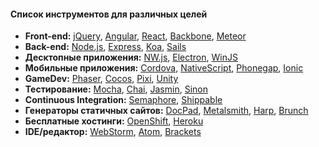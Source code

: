 #### Список инструментов для различных целей
* **Front-end:** 
[jQuery](https://www.google.com/search?q=jQuery), 
[Angular](https://www.google.com/search?q=Angular), 
[React](https://www.google.com/search?q=React), 
[Backbone](https://www.google.com/search?q=Backbone), 
[Meteor](https://www.google.com/search?q=)
* **Back-end:** 
[Node.js](https://www.google.com/search?q=Node.js), 
[Express](https://www.google.com/search?q=Express), 
[Koa](https://www.google.com/search?q=Koa), 
[Sails](https://www.google.com/search?q=Sails)
* **Десктопные приложения:** 
[NW.js](https://www.google.com/search?q=NW.js), 
[Electron](https://www.google.com/search?q=Electron), 
[WinJS](https://www.google.com/search?q=WinJS)
* **Мобильные приложения:** 
[Cordova](https://www.google.com/search?q=Cordova), 
[NativeScript](https://www.google.com/search?q=NativeScript), 
[Phonegap](https://www.google.com/search?q=Phonegap), 
[Ionic](https://www.google.com/search?q=Ionic)
* **GameDev:** 
[Phaser](https://www.google.com/search?q=Phaser), 
[Cocos](https://www.google.com/search?q=Cocos), 
[Pixi](https://www.google.com/search?q=Pixi), 
[Unity](https://www.google.com/search?q=Unity)
* **Тестирование:**
[Mocha](https://www.google.com/search?q=Mocha), 
[Chai](https://www.google.com/search?q=Chai), 
[Jasmin](https://www.google.com/search?q=Jasmin), 
[Sinon](https://www.google.com/search?q=Sinon)
* **Continuous Integration:** 
[Semaphore](https://www.google.com/search?q=Semaphore), 
[Shippable](https://www.google.com/search?q=Shippable)
* **Генераторы статичных сайтов:** 
[DocPad](https://www.google.com/search?q=DocPad), 
[Metalsmith](https://www.google.com/search?q=Metalsmith), 
[Harp](https://www.google.com/search?q=Harp), 
[Brunch](https://www.google.com/search?q=Brunch)
* **Бесплатные хостинги:** 
[OpenShift](https://www.google.com/search?q=OpenShift), 
[Heroku](https://www.google.com/search?q=Heroku)
* **IDE/редактор:** 
[WebStorm](https://www.google.com/search?q=WebStorm), 
[Atom](https://www.google.com/search?q=Atom), 
[Brackets](https://www.google.com/search?q=Brackets)